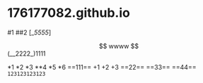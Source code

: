 # 176177082.github.io
#1
##2
[__5555_]

<center>$$
wwww
$$</center>
(__2222_)1111

*1
*2
*3
**4
*5
*6
==111==
+1
+2
+3
==22==
==33==
==44==
`123123123123`
